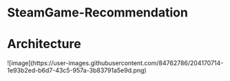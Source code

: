 # SteamGame-Recommendation

<h1>Architecture</h1>
![image](https://user-images.githubusercontent.com/84762786/204170714-1e93b2ed-b6d7-43c5-957a-3b83791a5e9d.png)
